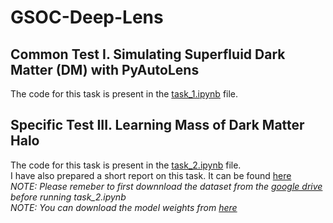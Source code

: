 # GSOC-Deep-Lens

## Common Test I. Simulating Superfluid Dark Matter (DM) with PyAutoLens
The code for this task is present in the [task_1.ipynb](https://github.com/divyansha1115/GSOC-Deep-Lens/blob/main/task_1.ipynb) file.

## Specific Test III. Learning Mass of Dark Matter Halo

The code for this task is present in the [task_2.ipynb](https://github.com/divyansha1115/GSOC-Deep-Lens/blob/main/task_2.ipynb) file.</br>
I have also prepared a short report on this task. It can be found [here](https://github.com/divyansha1115/GSOC-Deep-Lens/blob/main/task_2_report.pdf) </br>
*NOTE: Please remeber to first downnload the dataset from the [google drive](https://drive.google.com/file/d/1oeWJjgtuLAk-1XCjvXTYd-pQWPCn0sFS/view?usp=sharing) before running task_2.ipynb* </br>
*NOTE: You can download the model weights from [here](https://drive.google.com/file/d/1s22ZKur_o97mDs3IW41Kt5SGVvQ-xFTX/view?usp=sharing)*

